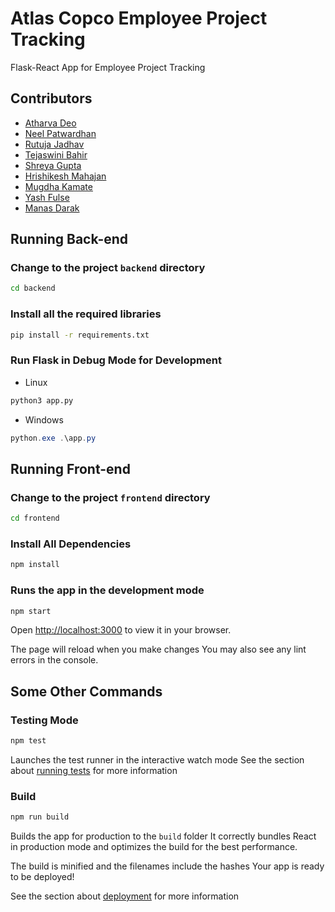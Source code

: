 # Atlas Copco Employee Project Tracking

Flask-React App for Employee Project Tracking

## Contributors

- [Atharva Deo](https://github.com/atharva-s-deo)
- [Neel Patwardhan](https://github.com/neelpat3)
- [Rutuja Jadhav](https://github.com/Rutujajadhav03)
- [Tejaswini Bahir](https://github.com/tejaswinibahir-01)
- [Shreya Gupta](https://github.com/shrxyx14)
- [Hrishikesh Mahajan](https://github.com/hrishikesh-mahajan)
- [Mugdha Kamate](https://github.com/Mugdha9696)
- [Yash Fulse](https://github.com/fulseyash-21)
- [Manas Darak](https://github.com/manasdarak10)

## Running Back-end

### Change to the project `backend` directory

```sh
cd backend
```

### Install all the required libraries

```sh
pip install -r requirements.txt
```

### Run Flask in Debug Mode for Development

- Linux

```sh
python3 app.py
```

- Windows

```powershell
python.exe .\app.py
```

## Running Front-end

### Change to the project `frontend` directory

```sh
cd frontend
```

### Install All Dependencies

```sh
npm install
```

### Runs the app in the development mode

```sh
npm start
```

Open [http://localhost:3000](http://localhost:3000) to view it in your browser.

The page will reload when you make changes
You may also see any lint errors in the console.

## Some Other Commands

### Testing Mode

```sh
npm test
```

Launches the test runner in the interactive watch mode
See the section about [running tests](https://facebook.github.io/create-react-app/docs/running-tests) for more information

### Build

```sh
npm run build
```

Builds the app for production to the `build` folder
It correctly bundles React in production mode and optimizes the build for the best performance.

The build is minified and the filenames include the hashes
Your app is ready to be deployed!

See the section about [deployment](https://facebook.github.io/create-react-app/docs/deployment) for more information

